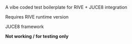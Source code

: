 A vibe coded test boilerplate for RIVE + JUCE8 integration


Requires RIVE runtime version

JUCE8 framework


**Not working / for testing only**
